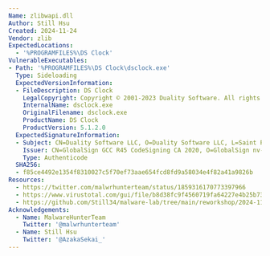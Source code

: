 ```yaml
---
Name: zlibwapi.dll
Author: Still Hsu
Created: 2024-11-24
Vendor: zlib
ExpectedLocations:
  - '%PROGRAMFILES%\DS Clock'
VulnerableExecutables:
- Path: '%PROGRAMFILES%\DS Clock\dsclock.exe'
  Type: Sideloading
  ExpectedVersionInformation:
  - FileDescription: DS Clock
    LegalCopyright: Copyright ©️ 2001-2023 Duality Software. All rights reserved. Developed by Vladimir Kulemin.
    InternalName: dsclock.exe
    OriginalFilename: dsclock.exe
    ProductName: DS Clock
    ProductVersion: 5.1.2.0
  ExpectedSignatureInformation:
  - Subject: CN=Duality Software LLC, O=Duality Software LLC, L=Saint Petersburg, S=Saint Petersburg, C=RU
    Issuer: CN=GlobalSign GCC R45 CodeSigning CA 2020, O=GlobalSign nv-sa, C=BE
    Type: Authenticode
  SHA256:
  - f85ce4492e1354f8310027c5f70ef73aae654fcd8fd9a58034e4f82a41a9826b
Resources:
  - https://twitter.com/malwrhunterteam/status/1859316170773397966
  - https://www.virustotal.com/gui/file/b8d38fc9f4560719fa64227e4b25b732b22602cb596d44cb38418a196c3340be
  - https://github.com/Still34/malware-lab/tree/main/reworkshop/2024-11-24
Acknowledgements:
  - Name: MalwareHunterTeam
    Twitter: '@malwrhunterteam'
  - Name: Still Hsu
    Twitter: '@AzakaSekai_'
---
```


